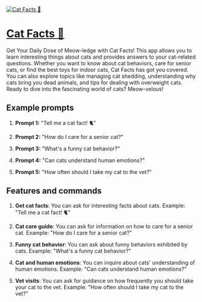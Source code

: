 [![Cat Facts 🐾](https://files.oaiusercontent.com/file-KaBD11VqhdoKScnNsyK25tZD?se=2123-10-17T15%3A15%3A25Z&sp=r&sv=2021-08-06&sr=b&rscc=max-age%3D31536000%2C%20immutable&rscd=attachment%3B%20filename%3D0e4ba424-d08c-4d52-84b8-63a44d68a6e2.png&sig=KolSZhQN63VPQXTOgR2IMz2Sh/ixFrXqF4nD3rk3P64%3D)](https://chat.openai.com/g/g-HPXSOn29R-cat-facts)

# [Cat Facts 🐾](https://chat.openai.com/g/g-HPXSOn29R-cat-facts)

Get Your Daily Dose of Meow-ledge with Cat Facts! This app allows you to learn interesting things about cats and provides answers to your cat-related questions. Whether you want to know about cat behaviors, care for senior cats, or find the best toys for indoor cats, Cat Facts has got you covered. You can also explore topics like managing cat shedding, understanding why cats bring you dead animals, and tips for dealing with overweight cats. Ready to dive into the fascinating world of cats? Meow-velous!

## Example prompts

1. **Prompt 1:** "Tell me a cat fact! 🐈"

2. **Prompt 2:** "How do I care for a senior cat?"

3. **Prompt 3:** "What's a funny cat behavior?"

4. **Prompt 4:** "Can cats understand human emotions?"

5. **Prompt 5:** "How often should I take my cat to the vet?"

## Features and commands

1. **Get cat facts**: You can ask for interesting facts about cats.
Example: "Tell me a cat fact! 🐈"

2. **Cat care guide**: You can ask for information on how to care for a senior cat.
Example: "How do I care for a senior cat?"

3. **Funny cat behavior**: You can ask about funny behaviors exhibited by cats.
Example: "What's a funny cat behavior?"

4. **Cat and human emotions**: You can inquire about cats' understanding of human emotions.
Example: "Can cats understand human emotions?"

5. **Vet visits**: You can ask for guidance on how frequently you should take your cat to the vet.
Example: "How often should I take my cat to the vet?"